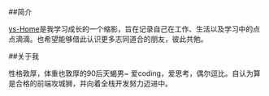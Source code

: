 ##简介

[ys-Home](http://yshome.net.cn)是我学习成长的一个缩影，旨在记录自己在工作、生活以及学习中的点点滴滴。也希望能够借此认识更多志同道合的朋友，彼此共勉。

##关于我

性格敦厚，体重也敦厚的90后天蝎男~ 爱coding，爱思考，偶尔逗比。自认为算是合格的前端攻城狮，并向着全栈开发努力迈进中。